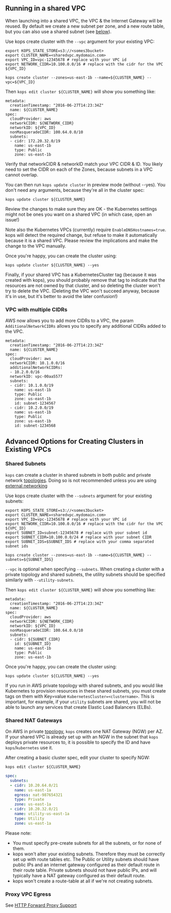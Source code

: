 ## Running in a shared VPC

When launching into a shared VPC, the VPC & the Internet Gateway will be reused. By default we create a new subnet per zone,
and a new route table, but you can also use a shared subnet (see [below](#shared-subnets)).

Use kops create cluster with the `--vpc` argument for your existing VPC:


```
export KOPS_STATE_STORE=s3://<somes3bucket>
export CLUSTER_NAME=<sharedvpc.mydomain.com>
export VPC_ID=vpc-12345678 # replace with your VPC id
export NETWORK_CIDR=10.100.0.0/16 # replace with the cidr for the VPC ${VPC_ID}

kops create cluster --zones=us-east-1b --name=${CLUSTER_NAME} --vpc=${VPC_ID}
```

Then `kops edit cluster ${CLUSTER_NAME}` will show you something like:

```
metadata:
  creationTimestamp: "2016-06-27T14:23:34Z"
  name: ${CLUSTER_NAME}
spec:
  cloudProvider: aws
  networkCIDR: ${NETWORK_CIDR}
  networkID: ${VPC_ID}
  nonMasqueradeCIDR: 100.64.0.0/10
  subnets:
  - cidr: 172.20.32.0/19
    name: us-east-1b
    type: Public
    zone: us-east-1b
```


Verify that networkCIDR & networkID match your VPC CIDR & ID.  You likely need to set the CIDR on each of the Zones,
because subnets in a VPC cannot overlap.

You can then run `kops update cluster` in preview mode (without --yes).  You don't need any arguments,
because they're all in the cluster spec:

```
kops update cluster ${CLUSTER_NAME}
```

Review the changes to make sure they are OK -  the Kubernetes settings might not be ones you want on a shared VPC (in which case,
open an issue!)

Note also the Kubernetes VPCs (currently) require `EnableDNSHostnames=true`.  kops will detect the required change,
 but refuse to make it automatically because it is a shared VPC.  Please review the implications and make the change
 to the VPC manually.

Once you're happy, you can create the cluster using:

```
kops update cluster ${CLUSTER_NAME} --yes
```


Finally, if your shared VPC has a KubernetesCluster tag (because it was created with kops), you should
probably remove that tag to indicate that the resources are not owned by that cluster, and so
deleting the cluster won't try to delete the VPC.  (Deleting the VPC won't succeed anyway, because it's in use,
but it's better to avoid the later confusion!)


### VPC with multiple CIDRs

AWS now allows you to add more CIDRs to a VPC, the param `AdditionalNetworkCIDRs` allows you to specify any additional CIDRs added to the VPC.

```
metadata:
  creationTimestamp: "2016-06-27T14:23:34Z"
  name: ${CLUSTER_NAME}
spec:
  cloudProvider: aws
  networkCIDR: 10.1.0.0/16
  additionalNetworkCIDRs:
  - 10.2.0.0/16
  networkID: vpc-00aa5577
  subnets:
  - cidr: 10.1.0.0/19
    name: us-east-1b
    type: Public
    zone: us-east-1b
    id: subnet-1234567
  - cidr: 10.2.0.0/19
    name: us-east-1b
    type: Public
    zone: us-east-1b
    id: subnet-1234568
```



## Advanced Options for Creating Clusters in Existing VPCs

### Shared Subnets

`kops` can create a cluster in shared subnets in both public and private network [topologies](topology.md). Doing so is not recommended unless you are using [external networking](networking.md#supported-cni-networking)

Use kops create cluster with the `--subnets` argument for your existing subnets:

```
export KOPS_STATE_STORE=s3://<somes3bucket>
export CLUSTER_NAME=<sharedvpc.mydomain.com>
export VPC_ID=vpc-12345678 # replace with your VPC id
export NETWORK_CIDR=10.100.0.0/16 # replace with the cidr for the VPC ${VPC_ID}
export SUBNET_ID=subnet-12345678 # replace with your subnet id
export SUBNET_CIDR=10.100.0.0/24 # replace with your subnet CIDR
export SUBNET_IDS=$SUBNET_IDS # replace with your comma separated subnet ids

kops create cluster --zones=us-east-1b --name=${CLUSTER_NAME} --subnets=${SUBNET_IDS}
```

`--vpc` is optional when specifying `--subnets`. When creating a cluster with a private topology and shared subnets, the utility subnets should be specified similarly with `--utility-subnets`.

Then `kops edit cluster ${CLUSTER_NAME}` will show you something like:

```
metadata:
  creationTimestamp: "2016-06-27T14:23:34Z"
  name: ${CLUSTER_NAME}
spec:
  cloudProvider: aws
  networkCIDR: ${NETWORK_CIDR}
  networkID: ${VPC_ID}
  nonMasqueradeCIDR: 100.64.0.0/10
  subnets:
  - cidr: ${SUBNET_CIDR}
    id: ${SUBNET_ID}
    name: us-east-1b
    type: Public
    zone: us-east-1b
```

Once you're happy, you can create the cluster using:

```
kops update cluster ${CLUSTER_NAME} --yes
```

If you run in AWS private topology with shared subnets, and you would like Kubernetes to provision resources in these shared subnets, you must create tags on them with Key=value `KubernetesCluster=<clustername>`. This is important, for example, if your `utility` subnets are shared, you will not be able to launch any services that create Elastic Load Balancers (ELBs).

### Shared NAT Gateways

On AWS in private [topology](topology.md), `kops` creates one NAT Gateway (NGW) per AZ. If your shared VPC is already set up with an NGW in the subnet that `kops` deploys private resources to, it is possible to specify the ID and have `kops`/`kubernetes` use it.

After creating a basic cluster spec, edit your cluster to specify NGW:

`kops edit cluster ${CLUSTER_NAME}`

```yaml
spec:
  subnets:
  - cidr: 10.20.64.0/21
    name: us-east-1a
    egress: nat-987654321
    type: Private
    zone: us-east-1a
  - cidr: 10.20.32.0/21
    name: utility-us-east-1a
    type: Utility
    zone: us-east-1a
```

Please note:

* You must specify pre-create subnets for all the subnets, or for none of them.
* kops won't alter your existing subnets.  Therefore they must be correctly set up with route tables etc.  The
  Public or Utility subnets should have public IPs and an internet gateway configured as their default route
  in their route table.  Private subnets should not have public IPs, and will typically have a NAT gateway
  configured as their default route.
* kops won't create a route-table at all if we're not creating subnets.

### Proxy VPC Egress

See [HTTP Forward Proxy Support](http_proxy.md)
